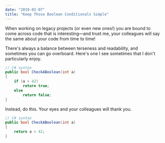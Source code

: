 ```yaml
---
date: "2019-02-07"
title: "Keep Those Boolean Conditionals Simple"
---
```


When working on legacy projects (or even new ones!) you are bound to come across code that is interesting—and trust me, your colleagues will say the same about your code from time to time!

There's always a balance between terseness and readability, and sometimes you can go overboard. Here's one I see sometimes that I don't particularly enjoy.

```csharp
// C# syntax
public bool CheckABoolean(int a)
{
    if (a > 42)
        return true;
    else
        return false;
}
```

Instead, do this. Your eyes and your colleagues will thank you.

```csharp
// C# syntax
public bool CheckABoolean(int a)
{
    return a > 42;
}
```
